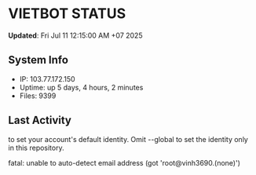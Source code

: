 # VIETBOT STATUS
**Updated**: Fri Jul 11 12:15:00 AM +07 2025

## System Info
- IP: 103.77.172.150
- Uptime: up 5 days, 4 hours, 2 minutes
- Files: 9399

## Last Activity

to set your account's default identity.
Omit --global to set the identity only in this repository.

fatal: unable to auto-detect email address (got 'root@vinh3690.(none)')
